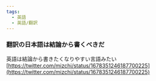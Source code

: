 ```yaml
---
tags:
  - 英語
  - 英語/翻訳
---
```

### 翻訳の日本語は結論から書くべきだ
英語は結論から書きたくなりやすい言語みたい
[https://twitter.com/mizchi/status/1678351246187700225](https://twitter.com/mizchi/status/1678351246187700225)